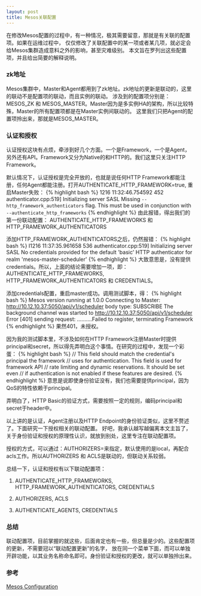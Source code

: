 ```yaml
---
layout: post
title: Mesos关联配置
---
```


在修改Mesos配置的过程中，有一种情况，极其需要留意，那就是有关联的配置项。如果在运维过程中，
仅仅修改了关联配置中的某一项或者某几项，就必定会给Mesos集群造成意料之外的影响，甚至灾难级别。
本文旨在罗列出这些配置项，并且给出简要的解释说明。

### zk地址
Mesos集群中，Master和Agent都用到了zk地址。zk地址的更新是联动的，这里的联动不是配置项的联动，而且实例的联动。
涉及到的配置项分别是：MESOS_ZK 和 MESOS_MASTER。Master因为是多实例HA的架构，所以比较特殊，Master的所有配置项都是在Master实例间联动的。
这里我们只把Agent的配置项拎出来，那就是MESOS_MASTER。

### 认证和授权
认证授权这块有点烦，牵涉到好几个方面。一个是Framework，一个是Agent，另外还有API。Framework又分为Native的和HTTP的。我们这里只关注HTTP Framework。

默认情况下，认证授权是完全开放的，也就是说任何HTTP Framework都能注册，任何Agent都能注册。打开AUTHENTICATE_HTTP_FRAMEWORK=true, 重启Master失败：
{% highlight bash %}
1216 11:32:46.754592   452 authenticator.cpp:519] Initializing server SASL
Missing `--http_framework_authenticators` flag. This must be used in conjunction with `--authenticate_http_frameworks`
{% endhighlight %}
由此报错，得出我们的第一份联动配置：
AUTHENTICATE_HTTP_FRAMEWORKS 和 HTTP_FRAMEWORK_AUTHENTICATORS

添加HTTP_FRAMEWORK_AUTHENTICATORS之后，仍然报错：
{% highlight bash %}
I1216 11:37:35.961658   536 authenticator.cpp:519] Initializing server SASL
No credentials provided for the default 'basic' HTTP authenticator for realm 'mesos-master-scheduler'
{% endhighlight %}
大致意思是，没有提供credentials。所以，上面的结论需要增加一项，即：AUTHENTICATE_HTTP_FRAMEWORKS, HTTP_FRAMEWORK_AUTHENTICATORS 和 CREDENTIALS。

添加credentials配置，重启master成功。调用测试脚本，得：
{% highlight bash %}
Mesos version running at 1.0.0
Connecting to Master: http://10.12.10.37:5050/api/v1/scheduler
body type:  SUBSCRIBE
The background channel was started to http://10.12.10.37:5050/api/v1/scheduler
Error [401] sending request: 
..........Failed to register, terminating Framework
{% endhighlight %}
果然401，未授权。

因为我的测试脚本里，不涉及如何在HTTP Framework注册Master时提供principal和secret，所以得先弄明白这个事情。在研究的过程中，发现一个彩蛋：
{% highlight bash %}
  // This field should match the credential's principal the framework
  // uses for authentication. This field is used for framework API
  // rate limiting and dynamic reservations. It should be set even
  // if authentication is not enabled if these features are desired.
{% endhighlight %}
意思是说即使身份验证没有，我们也需要提供principal，因为QoS的特性依赖于principal。

弄明白了，HTTP Basic的验证方式，需要按照一定的规则，编码principal和secret于header中。

以上讲的是认证，Agent注册以及HTTP Endpoint的身份验证类似，这里不赘述了。下面研究一下授权相关的联动配置。
好吧，我承认越写越偏离本文主旨了，关于身份验证和授权的原理性认识，就放到别处，这里专注在联动配置项。

授权的方式，可以通过：AUTHORIZERS=来指定，默认使用的是local，再配合acls工作。所以AUTHORIZERS 和 ACLS是联动的，但联动关系较弱。

总结一下，认证和授权有以下联动配置项：

1. AUTHENTICATE_HTTP_FRAMEWORKS, HTTP_FRAMEWORK_AUTHENTICATORS, CREDENTIALS

2. AUTHORIZERS, ACLS

3. AUTHENTICATE_AGENTS, CREDENTIALS

### 总结
联动配置项，目前掌握的就这些，后面肯定也有一些，但总量是少的。这些配置项的更新，不需要冠以“联动配置更新”的名字，
放在同一个菜单下面，而可以单独开辟功能，以其业务名称命名即可。身份验证和授权的更改，就可以单独拎出来。

### 参考
[Mesos Configuration](http://mesos.apache.org/documentation/latest/configuration/)
